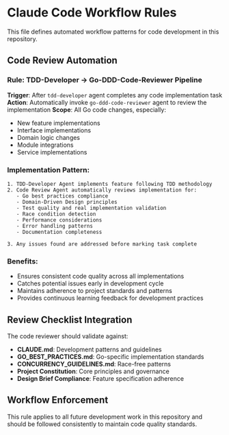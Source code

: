 # Claude Code Workflow Rules

This file defines automated workflow patterns for code development in this repository.

## Code Review Automation

### Rule: TDD-Developer → Go-DDD-Code-Reviewer Pipeline
**Trigger**: After `tdd-developer` agent completes any code implementation task
**Action**: Automatically invoke `go-ddd-code-reviewer` agent to review the implementation
**Scope**: All Go code changes, especially:
- New feature implementations
- Interface implementations
- Domain logic changes
- Module integrations
- Service implementations

### Implementation Pattern:
```
1. TDD-Developer Agent implements feature following TDD methodology
2. Code Review Agent automatically reviews implementation for:
   - Go best practices compliance
   - Domain-Driven Design principles
   - Test quality and real implementation validation
   - Race condition detection
   - Performance considerations
   - Error handling patterns
   - Documentation completeness

3. Any issues found are addressed before marking task complete
```

### Benefits:
- Ensures consistent code quality across all implementations
- Catches potential issues early in development cycle
- Maintains adherence to project standards and patterns
- Provides continuous learning feedback for development practices

## Review Checklist Integration
The code reviewer should validate against:
- **CLAUDE.md**: Development patterns and guidelines
- **GO_BEST_PRACTICES.md**: Go-specific implementation standards  
- **CONCURRENCY_GUIDELINES.md**: Race-free patterns
- **Project Constitution**: Core principles and governance
- **Design Brief Compliance**: Feature specification adherence

## Workflow Enforcement
This rule applies to all future development work in this repository and should be followed consistently to maintain code quality standards.